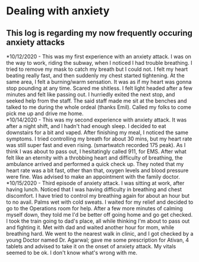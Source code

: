 # Dealing with anxiety

## This log is regarding my now frequently occuring anxiety attacks

*10/12/2020 - This was my first experience with an anxiety attack. I was on the way to work, riding the subway, when I noticed I had trouble breathing. I tried to remove my mask to catch my breath but I could not. I felt my heart beating really fast, and then suddenly my chest started tightening. At the same area, I felt a burning/warm sensation. It was as if my heart was gonna stop pounding at any time. Scared me shitless. I felt light headed after a few minutes and felt like passing out. I hurriedly exited the next stop, and seeked help from the staff. The said staff made me sit at the benches and talked to me during the whole ordeal (thanks Emil). Called my folks to come pick me up and drive me home.
<br>
*10/14/2020 - This was my second experience with anxiety attack. It was after a night shift, and I hadn't had enough sleep. I decided to eat downstairs for a bit and vaped. After finishing my meal, I noticed the same symptoms. I tried controlling my breath for about 30 mins, but my heart rate was still super fast and even rising. (smartwatch recorded 175 peak). As I think I was about to pass out, I hesitatingly called 911, for EMS. After what felt like an eternity with a throbbing heart and difficulty of breathing, the ambulance arrived and performed a quick check up. They noted that my heart rate was a bit fast, other than that, oxygen levels and blood pressure were fine. Was advised to make an appointment with the family doctor.
<br>
*10/15/2020 - Third episode of anxiety attack. I was sitting at work, after having lunch. Noticed that I was having difficulty in breathing and chest discomfort. I have tried to control my breathing again for about an hour but to no avail. Palms wet with cold sweats. I waited for my relief and decided to go to the Operations room for help. After a few more minutes of calming myself down, they told me I'd be better off going home and go get checked. I took the train going to dad's place, all while thinking I'm about to pass out and fighting it. Met with dad and waited another hour for mom, while breathing hard. We went to the nearest walk in clinic, and I got checked by a young Doctor named Dr. Agarwal; gave me some prescription for Ativan, 4 tablets and advised to take it on the onset of anxiety attack. My vitals seemed to be ok. I don't know what's wrong with me.
